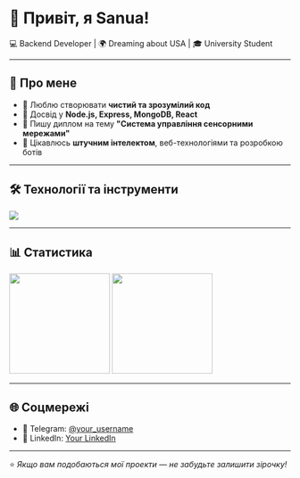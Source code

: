 # 👋 Привіт, я Sanua!  

💻 Backend Developer | 🌍 Dreaming about USA | 🎓 University Student  

---

## 🚀 Про мене
- 🔹 Люблю створювати **чистий та зрозумілий код**  
- 🔹 Досвід у **Node.js, Express, MongoDB, React**  
- 🔹 Пишу диплом на тему **"Система управління сенсорними мережами"**  
- 🔹 Цікавлюсь **штучним інтелектом**, веб-технологіями та розробкою ботів  

---

## 🛠 Технології та інструменти
<p>
  <img src="https://skillicons.dev/icons?i=js,ts,nodejs,express,react,mongodb,postgres,git,github,docker,linux" />
</p>

---

## 📊 Статистика
<p>
  <img src="https://github-readme-stats.vercel.app/api?username=SanuaBurdun&show_icons=true&theme=tokyonight" height="180em" />
  <img src="https://github-readme-stats.vercel.app/api/top-langs/?username=SanuaBurdun&layout=compact&theme=tokyonight" height="180em" />
</p>

---

## 🌐 Соцмережі
- 📩 Telegram: [@your_username](https://t.me/your_username)  
- 💼 LinkedIn: [Your LinkedIn](https://linkedin.com/in/your_username)  

---

⭐️ *Якщо вам подобаються мої проекти — не забудьте залишити зірочку!*  
